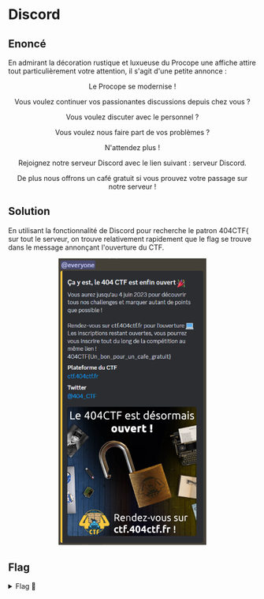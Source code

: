 # Discord

## Enoncé

En admirant la décoration rustique et luxueuse du Procope une affiche attire tout particulièrement votre attention, il s'agit d'une petite annonce :

<p align="center"> Le Procope se modernise ! </p>

<p align="center"> Vous voulez continuer vos passionantes discussions depuis chez vous ? </p>

<p align="center"> Vous voulez discuter avec le personnel ? </p>

<p align="center"> Vous voulez nous faire part de vos problèmes ? </p>

<p align="center"> N'attendez plus ! </p>

<p align="center"> Rejoignez notre serveur Discord avec le lien suivant : serveur Discord. </p>

<p align="center"> De plus nous offrons un café gratuit si vous prouvez votre passage sur notre serveur ! </p>


## Solution

En utilisant la fonctionnalité de Discord pour recherche le patron 404CTF{ sur tout le serveur, on trouve relativement rapidement que le flag se trouve dans le message annonçant l'ouverture du CTF.

<p align="center"><img src="Annonce Discord.png" alt="Annonce Discord" width="300"></p>

## Flag

<details>
<summary> Flag 🚩</summary>

```
404CTF{Un_bon_pour_un_cafe_gratuit}
```